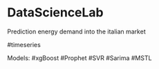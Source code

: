 # DataScienceLab

Prediction energy demand into the italian market

#timeseries

Models:
#xgBoost
#Prophet
#SVR
#Sarima
#MSTL
